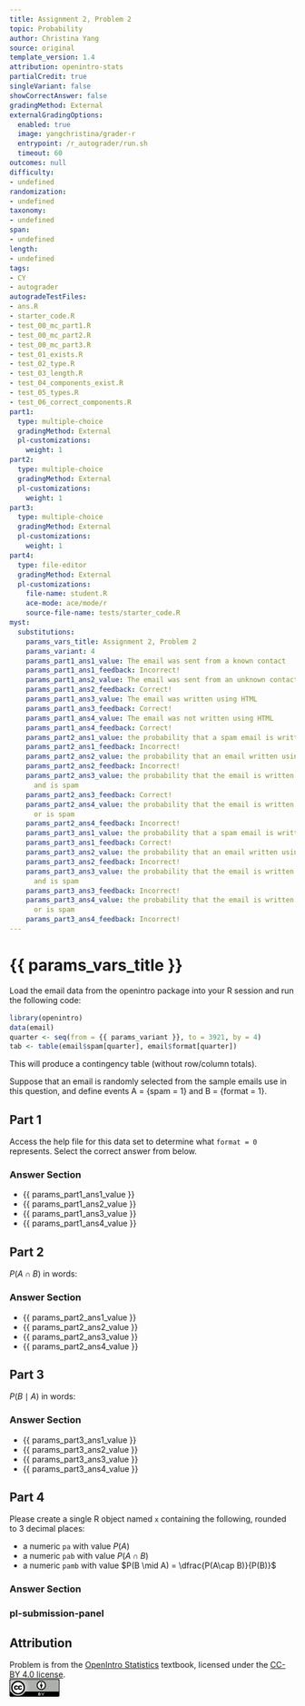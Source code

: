 ```yaml
---
title: Assignment 2, Problem 2
topic: Probability
author: Christina Yang
source: original
template_version: 1.4
attribution: openintro-stats
partialCredit: true
singleVariant: false
showCorrectAnswer: false
gradingMethod: External
externalGradingOptions:
  enabled: true
  image: yangchristina/grader-r
  entrypoint: /r_autograder/run.sh
  timeout: 60
outcomes: null
difficulty:
- undefined
randomization:
- undefined
taxonomy:
- undefined
span:
- undefined
length:
- undefined
tags:
- CY
- autograder
autogradeTestFiles:
- ans.R
- starter_code.R
- test_00_mc_part1.R
- test_00_mc_part2.R
- test_00_mc_part3.R
- test_01_exists.R
- test_02_type.R
- test_03_length.R
- test_04_components_exist.R
- test_05_types.R
- test_06_correct_components.R
part1:
  type: multiple-choice
  gradingMethod: External
  pl-customizations:
    weight: 1
part2:
  type: multiple-choice
  gradingMethod: External
  pl-customizations:
    weight: 1
part3:
  type: multiple-choice
  gradingMethod: External
  pl-customizations:
    weight: 1
part4:
  type: file-editor
  gradingMethod: External
  pl-customizations:
    file-name: student.R
    ace-mode: ace/mode/r
    source-file-name: tests/starter_code.R
myst:
  substitutions:
    params_vars_title: Assignment 2, Problem 2
    params_variant: 4
    params_part1_ans1_value: The email was sent from a known contact
    params_part1_ans1_feedback: Incorrect!
    params_part1_ans2_value: The email was sent from an unknown contact
    params_part1_ans2_feedback: Correct!
    params_part1_ans3_value: The email was written using HTML
    params_part1_ans3_feedback: Correct!
    params_part1_ans4_value: The email was not written using HTML
    params_part1_ans4_feedback: Correct!
    params_part2_ans1_value: the probability that a spam email is written using HTML
    params_part2_ans1_feedback: Incorrect!
    params_part2_ans2_value: the probability that an email written using HTML is spam
    params_part2_ans2_feedback: Incorrect!
    params_part2_ans3_value: the probability that the email is written using HTML
      and is spam
    params_part2_ans3_feedback: Correct!
    params_part2_ans4_value: the probability that the email is written using HTML
      or is spam
    params_part2_ans4_feedback: Incorrect!
    params_part3_ans1_value: the probability that a spam email is written using HTML
    params_part3_ans1_feedback: Correct!
    params_part3_ans2_value: the probability that an email written using HTML is spam
    params_part3_ans2_feedback: Incorrect!
    params_part3_ans3_value: the probability that the email is written using HTML
      and is spam
    params_part3_ans3_feedback: Incorrect!
    params_part3_ans4_value: the probability that the email is written using HTML
      or is spam
    params_part3_ans4_feedback: Incorrect!
---
```

# {{ params_vars_title }}
Load the email data from the openintro package into your R session and run the following code:

```r
library(openintro)
data(email)
quarter <- seq(from = {{ params_variant }}, to = 3921, by = 4)
tab <- table(email$spam[quarter], email$format[quarter])
```

This will produce a contingency table (without row/column totals).

Suppose that an email is randomly selected from the sample emails use in this question, and define events A = {spam = 1} and B = {format = 1}.

## Part 1

Access the help file for this data set to determine what `format = 0` represents. Select the correct answer from below.

### Answer Section

- {{ params_part1_ans1_value }}
- {{ params_part1_ans2_value }}
- {{ params_part1_ans3_value }}
- {{ params_part1_ans4_value }}

## Part 2

$P(A\cap B)$ in words:

### Answer Section

- {{ params_part2_ans1_value }}
- {{ params_part2_ans2_value }}
- {{ params_part2_ans3_value }}
- {{ params_part2_ans4_value }}

## Part 3

$P(B \mid A)$ in words:

### Answer Section

- {{ params_part3_ans1_value }}
- {{ params_part3_ans2_value }}
- {{ params_part3_ans3_value }}
- {{ params_part3_ans4_value }}

## Part 4

Please create a single R object named `x` containing the following, rounded to 3 decimal places:

- a numeric `pa` with value $P(A)$
- a numeric `pab` with value $P(A\cap B)$
- a numeric `pamb` with value $P(B \mid A) = \dfrac{P(A\cap B)}{P(B)}$

### Answer Section

### pl-submission-panel

<pl-external-grader-results></pl-external-grader-results>
<pl-file-preview></pl-file-preview>

<!-- <div class="pl-multiple-choice-feedback">
  Part 1
  {{ params.correct_answers.part1_ans.feedback }}
  {{ params.feedback }}
</div> -->

## Attribution

Problem is from the [OpenIntro Statistics](https://openintro.org/book/os/) textbook, licensed under the [CC-BY 4.0 license](https://creativecommons.org/licenses/by/4.0/).<br>![Image representing the Creative Commons 4.0 BY license.](https://raw.githubusercontent.com/firasm/bits/master/by.png)